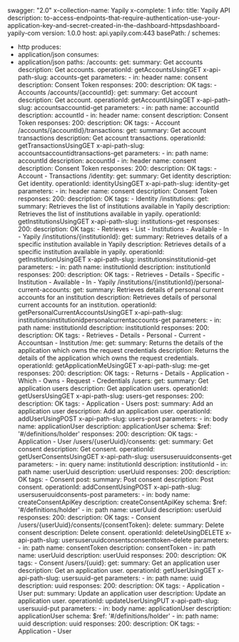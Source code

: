 swagger: "2.0"
x-collection-name: Yapily
x-complete: 1
info:
  title: Yapily API
  description: to-access-endpoints-that-require-authentication-use-your-application-key-and-secret-created-in-the-dashboard-httpsdashboard-yapily-com
  version: 1.0.0
host: api.yapily.com:443
basePath: /
schemes:
- http
produces:
- application/json
consumes:
- application/json
paths:
  /accounts:
    get:
      summary: Get accounts
      description: Get accounts.
      operationId: getAccountsUsingGET
      x-api-path-slug: accounts-get
      parameters:
      - in: header
        name: consent
        description: Consent Token
      responses:
        200:
          description: OK
      tags:
      - Accounts
  /accounts/{accountId}:
    get:
      summary: Get account
      description: Get account.
      operationId: getAccountUsingGET
      x-api-path-slug: accountsaccountid-get
      parameters:
      - in: path
        name: accountId
        description: accountId
      - in: header
        name: consent
        description: Consent Token
      responses:
        200:
          description: OK
      tags:
      - Account
  /accounts/{accountId}/transactions:
    get:
      summary: Get account transactions
      description: Get account transactions.
      operationId: getTransactionsUsingGET
      x-api-path-slug: accountsaccountidtransactions-get
      parameters:
      - in: path
        name: accountId
        description: accountId
      - in: header
        name: consent
        description: Consent Token
      responses:
        200:
          description: OK
      tags:
      - Account
      - Transactions
  /identity:
    get:
      summary: Get identity
      description: Get identity.
      operationId: identityUsingGET
      x-api-path-slug: identity-get
      parameters:
      - in: header
        name: consent
        description: Consent Token
      responses:
        200:
          description: OK
      tags:
      - Identity
  /institutions:
    get:
      summary: Retrieves the list of institutions available in Yapily
      description: Retrieves the list of institutions available in yapily.
      operationId: getInstitutionsUsingGET
      x-api-path-slug: institutions-get
      responses:
        200:
          description: OK
      tags:
      - Retrieves
      - List
      - Institutions
      - Available
      - In
      - Yapily
  /institutions/{institutionId}:
    get:
      summary: Retrieves details of a specific institution available in Yapily
      description: Retrieves details of a specific institution available in yapily.
      operationId: getInstitutionUsingGET
      x-api-path-slug: institutionsinstitutionid-get
      parameters:
      - in: path
        name: institutionId
        description: institutionId
      responses:
        200:
          description: OK
      tags:
      - Retrieves
      - Details
      - Specific
      - Institution
      - Available
      - In
      - Yapily
  /institutions/{institutionId}/personal-current-accounts:
    get:
      summary: Retrieves details of personal current accounts for an institution
      description: Retrieves details of personal current accounts for an institution.
      operationId: getPersonalCurrentAccountsUsingGET
      x-api-path-slug: institutionsinstitutionidpersonalcurrentaccounts-get
      parameters:
      - in: path
        name: institutionId
        description: institutionId
      responses:
        200:
          description: OK
      tags:
      - Retrieves
      - Details
      - Personal
      - Current
      - Accountsan
      - Institution
  /me:
    get:
      summary: Returns the details of the application which owns the request credentials
      description: Returns the details of the application which owns the request credentials.
      operationId: getApplicationMeUsingGET
      x-api-path-slug: me-get
      responses:
        200:
          description: OK
      tags:
      - Returns
      - Details
      - Application
      - Which
      - Owns
      - Request
      - Credentials
  /users:
    get:
      summary: Get application users
      description: Get application users.
      operationId: getUsersUsingGET
      x-api-path-slug: users-get
      responses:
        200:
          description: OK
      tags:
      - Application
      - Users
    post:
      summary: Add an application user
      description: Add an application user.
      operationId: addUserUsingPOST
      x-api-path-slug: users-post
      parameters:
      - in: body
        name: applicationUser
        description: applicationUser
        schema:
          $ref: '#/definitions/holder'
      responses:
        200:
          description: OK
      tags:
      - Application
      - User
  /users/{userUuid}/consents:
    get:
      summary: Get consent
      description: Get consent.
      operationId: getUserConsentsUsingGET
      x-api-path-slug: usersuseruuidconsents-get
      parameters:
      - in: query
        name: institutionId
        description: institutionId
      - in: path
        name: userUuid
        description: userUuid
      responses:
        200:
          description: OK
      tags:
      - Consent
    post:
      summary: Post consent
      description: Post consent.
      operationId: addConsentUsingPOST
      x-api-path-slug: usersuseruuidconsents-post
      parameters:
      - in: body
        name: createConsentApiKey
        description: createConsentApiKey
        schema:
          $ref: '#/definitions/holder'
      - in: path
        name: userUuid
        description: userUuid
      responses:
        200:
          description: OK
      tags:
      - Consent
  /users/{userUuid}/consents/{consentToken}:
    delete:
      summary: Delete consent
      description: Delete consent.
      operationId: deleteUsingDELETE
      x-api-path-slug: usersuseruuidconsentsconsenttoken-delete
      parameters:
      - in: path
        name: consentToken
        description: consentToken
      - in: path
        name: userUuid
        description: userUuid
      responses:
        200:
          description: OK
      tags:
      - Consent
  /users/{uuid}:
    get:
      summary: Get an application user
      description: Get an application user.
      operationId: getUserUsingGET
      x-api-path-slug: usersuuid-get
      parameters:
      - in: path
        name: uuid
        description: uuid
      responses:
        200:
          description: OK
      tags:
      - Application
      - User
    put:
      summary: Update an application user
      description: Update an application user.
      operationId: updateUserUsingPUT
      x-api-path-slug: usersuuid-put
      parameters:
      - in: body
        name: applicationUser
        description: applicationUser
        schema:
          $ref: '#/definitions/holder'
      - in: path
        name: uuid
        description: uuid
      responses:
        200:
          description: OK
      tags:
      - Application
      - User